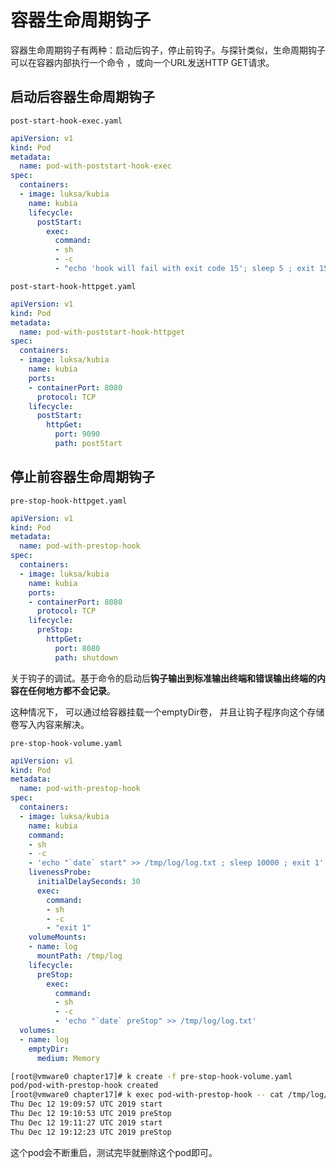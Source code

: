 # 容器生命周期钩子

容器生命周期钩子有两种：启动后钩子，停止前钩子。与探针类似，生命周期钩子可以在容器内部执行一个命令
，或向一个URL发送HTTP GET请求。

## 启动后容器生命周期钩子

`post-start-hook-exec.yaml`

```yml
apiVersion: v1
kind: Pod
metadata:
  name: pod-with-poststart-hook-exec
spec:
  containers:
  - image: luksa/kubia
    name: kubia
    lifecycle:
      postStart:
        exec:
          command: 
          - sh
          - -c
          - "echo 'hook will fail with exit code 15'; sleep 5 ; exit 15"
```

`post-start-hook-httpget.yaml`

```yml
apiVersion: v1
kind: Pod
metadata:
  name: pod-with-poststart-hook-httpget
spec:
  containers:
  - image: luksa/kubia
    name: kubia
    ports:
    - containerPort: 8080
      protocol: TCP
    lifecycle:
      postStart:
        httpGet:
          port: 9090
          path: postStart
```

## 停止前容器生命周期钩子

`pre-stop-hook-httpget.yaml`

```yml
apiVersion: v1
kind: Pod
metadata:
  name: pod-with-prestop-hook
spec:
  containers:
  - image: luksa/kubia
    name: kubia
    ports:
    - containerPort: 8080
      protocol: TCP
    lifecycle:
      preStop:
        httpGet:
          port: 8080
          path: shutdown
```

关于钩子的调试。基于命令的启动后**钩子输出到标准输出终端和错误输出终端的内容在任何地方都不会记录**。

这种情况下， 可以通过给容器挂载一个emptyDir卷，
并且让钩子程序向这个存储卷写入内容来解决。

`pre-stop-hook-volume.yaml`

```yml
apiVersion: v1
kind: Pod
metadata:
  name: pod-with-prestop-hook
spec:
  containers:
  - image: luksa/kubia
    name: kubia
    command:
    - sh
    - -c
    - 'echo "`date` start" >> /tmp/log/log.txt ; sleep 10000 ; exit 1'
    livenessProbe:
      initialDelaySeconds: 30
      exec:
        command:
        - sh
        - -c
        - "exit 1"
    volumeMounts:
    - name: log
      mountPath: /tmp/log
    lifecycle:
      preStop:
        exec:
          command: 
          - sh
          - -c
          - 'echo "`date` preStop" >> /tmp/log/log.txt'
  volumes:
  - name: log
    emptyDir:
      medium: Memory
```

```bash
[root@vmware0 chapter17]# k create -f pre-stop-hook-volume.yaml
pod/pod-with-prestop-hook created
[root@vmware0 chapter17]# k exec pod-with-prestop-hook -- cat /tmp/log/log.txt
Thu Dec 12 19:09:57 UTC 2019 start
Thu Dec 12 19:10:53 UTC 2019 preStop
Thu Dec 12 19:11:27 UTC 2019 start
Thu Dec 12 19:12:23 UTC 2019 preStop
```

这个pod会不断重启，测试完毕就删除这个pod即可。